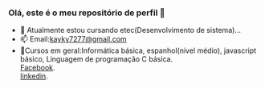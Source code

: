 ### Olá, este é o meu repositório de perfil 👋

- 🌱 Atualmente estou cursando etec(Desenvolvimento de sistema)...
- 📫 Email:kayky7277@gmail.com<br>
- 🌱Cursos em geral:Informática básica, espanhol(nivel médio), javascript básico, Linguagem de programação C básica.<br>
[Facebook](https://www.facebook.com/kayky.matossantana).<br>
[linkedin](https://www.linkedin.com/in/kayky-matos-santana-0911991a6/).

